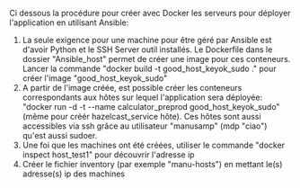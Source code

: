 Ci dessous la procédure pour créer avec Docker les serveurs pour déployer l'application en utilisant Ansible:
1. La seule exigence pour une machine pour être géré par Ansible est d'avoir Python et le SSH Server outil installés. Le Dockerfile dans le dossier "Ansible_host" permet de créer une image pour ces conteneurs. Lancer la commande "docker build -t good_host_keyok_sudo ." pour créer l'image "good_host_keyok_sudo"
2. A partir de l'image créée, est possible créer les conteneurs correspondants aux hôtes sur lequel l'application sera déployée: "docker run -d -t --name calculator_preprod good_host_keyok_sudo" (même pour créér hazelcast_service hôte). Ces hôtes sont aussi accessibles via ssh grâce au utilisateur "manusamp" (mdp "ciao") qu'est aussi sudoer.
3. Une foi que les machines ont été créées, utiliser le commande "docker inspect host_test1" pour découvrir l'adresse ip
4. Créer le fichier inventory (par exemple "manu-hosts") en mettant le(s) adresse(s) ip des machines

